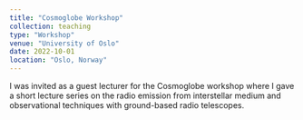```yaml
---
title: "Cosmoglobe Workshop"
collection: teaching
type: "Workshop"
venue: "University of Oslo"
date: 2022-10-01
location: "Oslo, Norway"
---
```


I was invited as a guest lecturer for the Cosmoglobe workshop where I gave a short lecture series on the radio emission from interstellar medium and observational techniques with ground-based radio telescopes.
